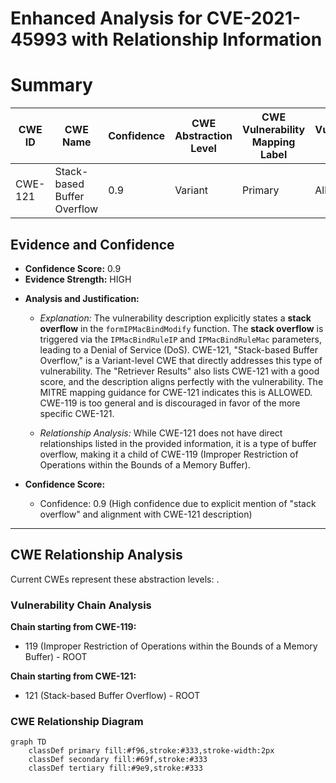 # Enhanced Analysis for CVE-2021-45993 with Relationship Information

# Summary
| CWE ID | CWE Name | Confidence | CWE Abstraction Level | CWE Vulnerability Mapping Label | CWE-Vulnerability Mapping Notes |
|---|---|---|---|---|---|
| CWE-121 | Stack-based Buffer Overflow | 0.9 | Variant | Primary | Allowed |

## Evidence and Confidence

*   **Confidence Score:** 0.9
*   **Evidence Strength:** HIGH

- **Analysis and Justification:**  
  - *Explanation:* The vulnerability description explicitly states a **stack overflow** in the `formIPMacBindModify` function. The **stack overflow** is triggered via the `IPMacBindRuleIP` and `IPMacBindRuleMac` parameters, leading to a Denial of Service (DoS). CWE-121, "Stack-based Buffer Overflow," is a Variant-level CWE that directly addresses this type of vulnerability. The "Retriever Results" also lists CWE-121 with a good score, and the description aligns perfectly with the vulnerability. The MITRE mapping guidance for CWE-121 indicates this is ALLOWED. CWE-119 is too general and is discouraged in favor of the more specific CWE-121.

  - *Relationship Analysis:* While CWE-121 does not have direct relationships listed in the provided information, it is a type of buffer overflow, making it a child of CWE-119 (Improper Restriction of Operations within the Bounds of a Memory Buffer).

- **Confidence Score:**  
  - Confidence: 0.9 (High confidence due to explicit mention of "stack overflow" and alignment with CWE-121 description)

---


## CWE Relationship Analysis

Current CWEs represent these abstraction levels: .


### Vulnerability Chain Analysis

**Chain starting from CWE-119:**
- 119 (Improper Restriction of Operations within the Bounds of a Memory Buffer) - ROOT


**Chain starting from CWE-121:**
- 121 (Stack-based Buffer Overflow) - ROOT



### CWE Relationship Diagram

```mermaid
graph TD
    classDef primary fill:#f96,stroke:#333,stroke-width:2px
    classDef secondary fill:#69f,stroke:#333
    classDef tertiary fill:#9e9,stroke:#333
```
